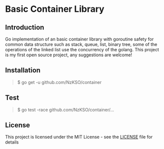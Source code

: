 # Basic Container Library

## Introduction

Go implementation of an basic container library with goroutine safety for common data structure such as
stack, queue, list, binary tree, some of the operations of the linked list use the concurrency of the golang. This project is my first open source project, any suggestions are welcome!

## Installation

> $ go get -u github.com/NzKSO/container

## Test

> $ go test -race github.com/NzKSO/container/...

## License

This project is licensed under the MIT License - see the [LICENSE](LICENSE) file for details